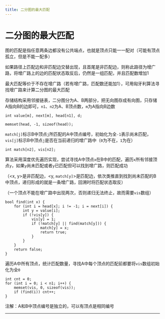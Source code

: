 ```yaml
---
title: 二分图的最大匹配
---
```


# 二分图的最大匹配

<script type="text/javascript" src="/include/head.js"></script>

图的匹配是指任意两条边都没有公共端点，也就是顶点只能一一配对（可能有顶点孤立，但是不能一配多）

如果路径上匹配边和非匹配边交替出现，且首尾是非匹配边，则称此路径为增广路，将增广路上的边的匹配状态取反后，仍然是一组匹配，并且匹配数增加1

最大匹配等价于不存在增广路（若有增广路，匹配数还能加1），可用匈牙利算法寻找增广路来计算二分图的最大匹配

存储结构采用邻接链表，二分图分为A、B两部分，把无向图存成有向图，只存储A指向B的边即可，`n1`、`n2`为A、B顶点数，`m`为A指向B边数

```
int value[m], next[m], head[n1], d;

memset(head, -1, sizeof(head));
```

`match[j]`标示B中顶点`j`所匹配的A中顶点编号，初始化为全`-1`表示尚未匹配，`vis[j]`标示B中顶点`j`是否在当前递归的增广路中（`0`为不在，`1`为在）

```
int match[n2], vis[n2];
```

算法采用深度优先遍历实现，尝试寻找A中顶点`x`在B中的匹配，遍历`x`所有邻接顶点`y`，如果`y`尚未匹配或者`y`已匹配但可以找到增广路，则匹配成功

（<x, y>是非匹配边，<y, `match[y]`>是匹配边，依次类推直到找到尚未匹配的B中顶点，递归形成的就是一条增广路，回溯时将匹配状态取反）

（一个顶点不能在增广路中出现两次，否则递归无法终止，故而需要`vis`数组）

```
bool find(int x) {
    for (int i = head[x]; i != -1; i = next[i]) {
        int y = value[i];
        if (!vis[y]) {
            vis[y] = 1;
            if (!match[y] || find(match[y])) {
                match[y] = x;
                return true;
            }
        }
    }
    return false;
}
```

遍历A中所有顶点，统计匹配数量，寻找A中每个顶点的匹配前都要将`vis`数组初始化为全`0`

```
int cnt = 0;
for (int i = 0; i < n1; i++) {
    memset(vis, 0, sizeof(vis));
    if (find(i)) cnt++;
}
```

注解：A和B中顶点编号是独立的，可以有顶点是相同编号

---

<script type="text/javascript" src="/include/tail.js"></script>
